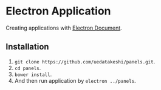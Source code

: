 # Electron Application

Creating applications with [Electron Document]( http://electron.atom.io/docs/v0.33.0/).

## Installation

1. `git clone https://github.com/uedatakeshi/panels.git`.
2. `cd panels`.
3. `bower install`.
3. And then run application by `electron ../panels`.

